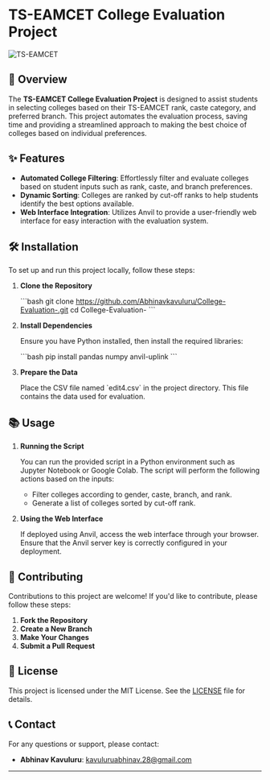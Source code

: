 
# TS-EAMCET College Evaluation Project

![TS-EAMCET](https://example.com/your-image.png)  <!-- Replace with a relevant image URL -->

## 🚀 Overview

The **TS-EAMCET College Evaluation Project** is designed to assist students in selecting colleges based on their TS-EAMCET rank, caste category, and preferred branch. This project automates the evaluation process, saving time and providing a streamlined approach to making the best choice of colleges based on individual preferences.

## ✨ Features

- **Automated College Filtering**: Effortlessly filter and evaluate colleges based on student inputs such as rank, caste, and branch preferences.
- **Dynamic Sorting**: Colleges are ranked by cut-off ranks to help students identify the best options available.
- **Web Interface Integration**: Utilizes Anvil to provide a user-friendly web interface for easy interaction with the evaluation system.

## 🛠️ Installation

To set up and run this project locally, follow these steps:

1. **Clone the Repository**

   \`\`\`bash
   git clone https://github.com/Abhinavkavuluru/College-Evaluation-.git
   cd College-Evaluation-
   \`\`\`

2. **Install Dependencies**

   Ensure you have Python installed, then install the required libraries:

   \`\`\`bash
   pip install pandas numpy anvil-uplink
   \`\`\`

3. **Prepare the Data**

   Place the CSV file named \`edit4.csv\` in the project directory. This file contains the data used for evaluation.

## 📚 Usage

1. **Running the Script**

   You can run the provided script in a Python environment such as Jupyter Notebook or Google Colab. The script will perform the following actions based on the inputs:

   - Filter colleges according to gender, caste, branch, and rank.
   - Generate a list of colleges sorted by cut-off rank.

2. **Using the Web Interface**

   If deployed using Anvil, access the web interface through your browser. Ensure that the Anvil server key is correctly configured in your deployment.

## 🤝 Contributing

Contributions to this project are welcome! If you'd like to contribute, please follow these steps:

1. **Fork the Repository**
2. **Create a New Branch**
3. **Make Your Changes**
4. **Submit a Pull Request**

## 📜 License

This project is licensed under the MIT License. See the [LICENSE](LICENSE) file for details.

## 📞 Contact

For any questions or support, please contact:

- **Abhinav Kavuluru**: [kavuluruabhinav.28@gmail.com](mailto:kavuluruabhinav.28@gmail.com)

---


